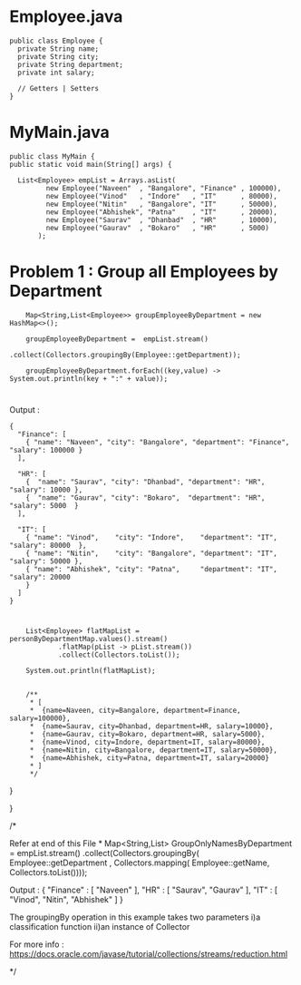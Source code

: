 # Employee.java

    public class Employee {  
      private String name;
      private String city;
      private String department;
      private int salary;
      
      // Getters | Setters
    }

# MyMain.java

    public class MyMain {
	public static void main(String[] args) {

	  List<Employee> empList = Arrays.asList(
             new Employee("Naveen"  , "Bangalore", "Finance" , 100000),
             new Employee("Vinod"   , "Indore"   , "IT"      , 80000),
             new Employee("Nitin"   , "Bangalore", "IT"      , 50000),
             new Employee("Abhishek", "Patna"    , "IT"      , 20000),
             new Employee("Saurav"  , "Dhanbad"  , "HR"      , 10000),
             new Employee("Gaurav"  , "Bokaro"   , "HR"      , 5000)
           );

# Problem 1 : Group all Employees by Department       

        Map<String,List<Employee>> groupEmployeeByDepartment = new HashMap<>();
        
        groupEmployeeByDepartment =  empList.stream()
                                     .collect(Collectors.groupingBy(Employee::getDepartment));
				     
        groupEmployeeByDepartment.forEach((key,value) -> System.out.println(key + ":" + value));
	
#
 Output : 

	{
	  "Finance": [
	    { "name": "Naveen", "city": "Bangalore", "department": "Finance", "salary": 100000 }
	  ],
	  
	  "HR": [
	    {  "name": "Saurav", "city": "Dhanbad", "department": "HR", "salary": 10000 },
	    {  "name": "Gaurav", "city": "Bokaro",  "department": "HR", "salary": 5000  }
	  ],
	  
	  "IT": [
	    { "name": "Vinod",    "city": "Indore",    "department": "IT", "salary": 80000  },
	    { "name": "Nitin",    "city": "Bangalore", "department": "IT", "salary": 50000 },
	    { "name": "Abhishek", "city": "Patna",     "department": "IT", "salary": 20000
	    }
	  ]
	}

#
        List<Employee> flatMapList = personByDepartmentMap.values().stream()
				.flatMap(pList -> pList.stream())
				.collect(Collectors.toList());
        
        System.out.println(flatMapList);
        
        
        /**
         * [
         *  {name=Naveen, city=Bangalore, department=Finance, salary=100000},
         *  {name=Saurav, city=Dhanbad, department=HR, salary=10000}, 
         *  {name=Gaurav, city=Bokaro, department=HR, salary=5000}, 
         *  {name=Vinod, city=Indore, department=IT, salary=80000}, 
         *  {name=Nitin, city=Bangalore, department=IT, salary=50000}, 
         *  {name=Abhishek, city=Patna, department=IT, salary=20000}
         * ]
         */
         
   }

}



 /*
 
 Refer at end of this File * 
   Map<String,List<String>> GroupOnlyNamesByDepartment =  empList.stream()
							  .collect(Collectors.groupingBy(
								     Employee::getDepartment , 
								     Collectors.mapping(
								        Employee::getName,
								        Collectors.toList())));
															   
															   
  Output : 
  {
  "Finance" : [ "Naveen" ],
  "HR"      : [ "Saurav", "Gaurav" ],
  "IT"      : [ "Vinod", "Nitin", "Abhishek" ]
  }
  
  The groupingBy operation in this example takes two parameters
   i)a classification function
   ii)an instance of Collector
   
   For more info : https://docs.oracle.com/javase/tutorial/collections/streams/reduction.html
 
*/
